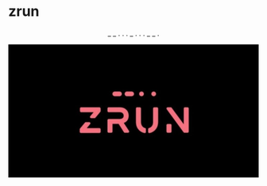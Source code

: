 # zrun

<p align="center">
  _ _ . .  . _ .  . . _  _ .
</p>
<p align="center">
  <img width="750" src="_assets/zrun_alt.jpg">
</p>
